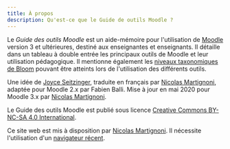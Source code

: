 ```yaml
---
title: À propos
description: Qu'est-ce que le Guide de outils Moodle ?
---
```


Le _Guide des outils Moodle_ est un aide-mémoire pour l'utilisation de [Moodle][moodle] version 3 et ultérieures, destiné aux enseignantes et enseignants. Il détaille dans un tableau à double entrée les principaux outils de Moodle et leur utilisation pédagogique. Il mentionne également les [niveaux taxonomiques de Bloom][bloom] pouvant être atteints lors de l'utilisation des différents outils.

Une idée de [Joyce Seitzinger](https://twitter.com/catspyjamasnz), traduite en français par [Nicolas Martignoni][nm], adaptée pour Moodle 2.x par Fabien Balli. Mise à jour en mai 2020 pour Moodle 3.x par [Nicolas Martignoni][nm].

Le Guide des outils Moodle est publié sous licence [Creative Commons BY-NC-SA 4.0 International][cc].

Ce site web est mis à disposition par [Nicolas Martignoni][nm]. Il nécessite l'utilisation d'un [navigateur récent][browser].

 [moodle]: https://moodle.org/
 [bloom]: https://fr.wikipedia.org/wiki/Taxonomie_de_Bloom
 [cc]: https://creativecommons.org/licenses/by-nc-sa/4.0/
 [browser]: https://browsehappy.com/
 [nm]: https://blog.martignoni.net/a-propos/
